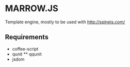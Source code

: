 # MARROW.JS

Template engine, mostly to be used with http://spinejs.com/

## Requirements
 * coffee-script
 * qunit
 ** qqunit
 * jsdom

